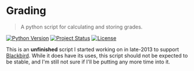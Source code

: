 # Grading
> A python script for calculating and storing grades.

[![Python Version][pyver-image]]()
[![Project Status][status-image]]()
[![License][license-image]][license-url]

This is an **unfinished** script I started working on in late-2013 to support
[Blackbird][blackbird-url]. While it does have its uses, this script should
not be expected to be stable, and I'm still not sure if I'll be putting any more
time into it.

[pyver-image]: https://img.shields.io/badge/python-v2.7-blue.svg
[status-image]: https://img.shields.io/badge/status-unstable-orange.svg
[license-image]: https://img.shields.io/github/license/skgrush/grading.svg
[license-url]: ./LICENSE.md
[blackbird-url]: https://github.com/skgrush/blackbird
